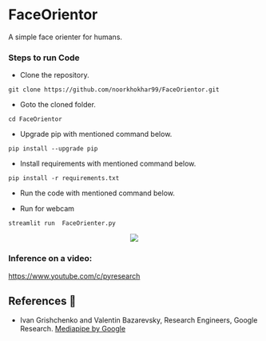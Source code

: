 # FaceOrientor
A simple face orienter for humans.




### Steps to run Code
- Clone the repository.
```
git clone https://github.com/noorkhokhar99/FaceOrientor.git
```
- Goto the cloned folder.
```
cd FaceOrientor

```
- Upgrade pip with mentioned command below.
```
pip install --upgrade pip
```
- Install requirements with mentioned command below.
```
pip install -r requirements.txt
```
- Run the code with mentioned command below.

 - Run for webcam
 
`streamlit run  FaceOrienter.py`


<p align="center">
<img src="https://github.com/noorkhokhar99/FaceOrientor/blob/main/FaceOrientor.png">
</p>






### Inference on a video:
https://www.youtube.com/c/pyresearch


## References 🔱
 
 -  Ivan Grishchenko and Valentin Bazarevsky, Research Engineers, Google Research. [Mediapipe by Google](https://github.com/google/mediapipe)
